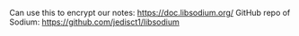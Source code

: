 Can use this to encrypt our notes: https://doc.libsodium.org/
GitHub repo of Sodium: https://github.com/jedisct1/libsodium
